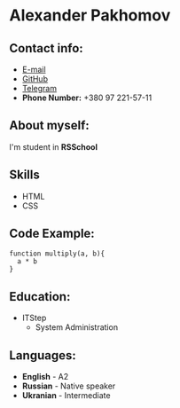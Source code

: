 # Alexander Pakhomov
## Contact info:
* [E-mail](mailto:feikomilcezzz2@gmail.com)
* [GitHub](https://github.com/OxygeniumO2)
* [Telegram](https://t.me/hzhzzzhz)
* **Phone Number:** +380 97 221-57-11
## About myself:
I'm student in **RSSchool**
## Skills
* HTML
* CSS
## Code Example:
```
function multiply(a, b){
  a * b
}
```
## Education:
* ITStep
    + System Administration
## Languages:
* **English** - A2
* **Russian** - Native speaker
* **Ukranian** - Intermediate



